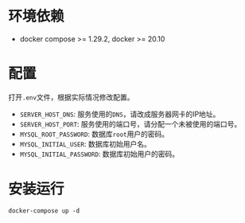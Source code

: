 # 环境依赖
- docker compose >= 1.29.2, docker >= 20.10

# 配置
打开`.env`文件，根据实际情况修改配置。
- `SERVER_HOST_DNS`: 服务使用的`DNS`，请改成服务器网卡的IP地址。
- `SERVER_HOST_PORT`: 服务使用的端口号，请分配一个未被使用的端口号。
- `MYSQL_ROOT_PASSWORD`: 数据库`root`用户的密码。
- `MYSQL_INITIAL_USER`: 数据库初始用户名。
- `MYSQL_INITIAL_PASSWORD`: 数据库初始用户的密码。

# 安装运行
```
docker-compose up -d
```